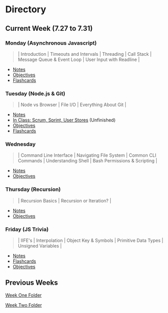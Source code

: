 # **Directory**

## **Current Week** (7.27 to 7.31)

### **Monday** (Asynchronous Javascript)

> | Introduction | Timeouts and Intervals | Threading | Call Stack | Message Queue & Event Loop | User Input with Readline |

- [Notes](7.27-7.31/Monday/Notes.md)
- [Objectives](7.27-7.31/Monday/Objectives.md)
- [Flashcards](7.27-7.31/Monday/Flashcards.md)

### **Tuesday** (Node.js & Git)

> | Node vs Browser | File I/O | Everything About Git |

- [Notes](7.27-7.31/Tuesday/Notes.md)
- [In Class: Scrum, Sprint, User Stores](7.27-7.31/Tuesday/Scrum-Sprint-UserStories.md) (Unfinished)
- [Objectives](7.27-7.31/Tuesday/Objectives.md)
- [Flashcards](7.27-7.31/Tuesday/Flashcards.md)

### **Wednesday**

> | Command Line Interface | Navigating File System | Common CLI Commands | Understanding Shell | Bash Permissions & Scripting |

- [Notes](7.27-7.31/Wednesday/Notes.md)
- [Objectives](7.27-7.31/Wednesday/Objectives.md)

### **Thursday** (Recursion)

> | Recursion Basics | Recursion or Iteration? |

- [Notes](7.27-7.31/Thursday/Notes.md)
- [Objectives](7.27-7.31/Thursday/Objectives.md)

### **Friday** (JS Trivia)

> | IIFE's | Interpolation | Object Key & Symbols | Primitive Data Types | Unsigned Variables |

- [Notes](7.27-7.31/Friday/Notes.md)
- [Flashcards](7.27-7.31/Friday/Flashcards.md)
- [Objectives](7.27-7.31/Friday/Objectives.md)

## **Previous Weeks**

[Week One Folder](https://github.com/ALW93/App-Academy/tree/master/7.13-7.17)

[Week Two Folder](https://github.com/ALW93/App-Academy/tree/master/7.20-7.24)
